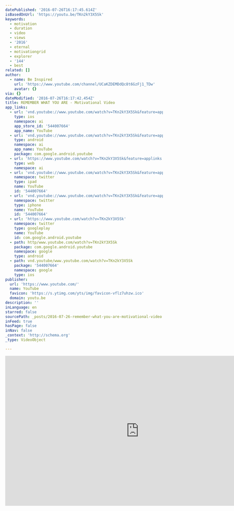 ```yaml
---
datePublished: '2016-07-26T16:17:45.614Z'
isBasedOnUrl: 'https://youtu.be/TKn2kY3X5Sk'
keywords:
  - motivation
  - duration
  - video
  - views
  - '2016'
  - eternal
  - motivationgrid
  - explorer
  - '144'
  - best
related: []
author:
  - name: Be Inspired
    url: 'https://www.youtube.com/channel/UCaKZDEMDdQc8t6GzFj1_TDw'
    avatar: {}
via: {}
dateModified: '2016-07-26T16:17:42.454Z'
title: REMEMBER WHAT YOU ARE - Motivational Video
app_links:
  - url: 'vnd.youtube://www.youtube.com/watch?v=TKn2kY3X5Sk&feature=applinks'
    type: ios
    namespace: ai
    app_store_id: '544007664'
    app_name: YouTube
  - url: 'vnd.youtube://www.youtube.com/watch?v=TKn2kY3X5Sk&feature=applinks'
    type: android
    namespace: ai
    app_name: YouTube
    package: com.google.android.youtube
  - url: 'https://www.youtube.com/watch?v=TKn2kY3X5Sk&feature=applinks'
    type: web
    namespace: ai
  - url: 'vnd.youtube://www.youtube.com/watch?v=TKn2kY3X5Sk&feature=applinks'
    namespace: twitter
    type: ipad
    name: YouTube
    id: '544007664'
  - url: 'vnd.youtube://www.youtube.com/watch?v=TKn2kY3X5Sk&feature=applinks'
    namespace: twitter
    type: iphone
    name: YouTube
    id: '544007664'
  - url: 'https://www.youtube.com/watch?v=TKn2kY3X5Sk'
    namespace: twitter
    type: googleplay
    name: YouTube
    id: com.google.android.youtube
  - path: http/www.youtube.com/watch?v=TKn2kY3X5Sk
    package: com.google.android.youtube
    namespace: google
    type: android
  - path: vnd.youtube/www.youtube.com/watch?v=TKn2kY3X5Sk
    package: '544007664'
    namespace: google
    type: ios
publisher:
  url: 'https://www.youtube.com/'
  name: YouTube
  favicon: 'https://s.ytimg.com/yts/img/favicon-vflz7uhzw.ico'
  domain: youtu.be
description: ''
inLanguage: en
starred: false
sourcePath: _posts/2016-07-26-remember-what-you-are-motivational-video.md
inFeed: true
hasPage: false
inNav: false
_context: 'http://schema.org'
_type: VideoObject

---
```

<iframe src="https://cdn.embedly.com/widgets/media.html?src=https%3A%2F%2Fwww.youtube.com%2Fembed%2FTKn2kY3X5Sk%3Ffeature%3Doembed&amp;url=http%3A%2F%2Fwww.youtube.com%2Fwatch%3Fv%3DTKn2kY3X5Sk&amp;image=https%3A%2F%2Fi.ytimg.com%2Fvi%2FTKn2kY3X5Sk%2Fhqdefault.jpg&amp;key=b7d04c9b404c499eba89ee7072e1c4f7&amp;type=text%2Fhtml&amp;schema=youtube" width="854" height="480" scrolling="no" frameborder="0" allowfullscreen="" style=""></iframe>